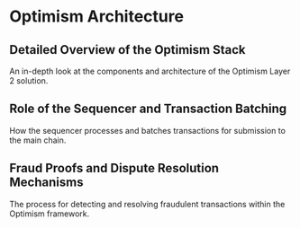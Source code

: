 # Optimism Architecture

## Detailed Overview of the Optimism Stack
An in-depth look at the components and architecture of the Optimism Layer 2 solution.

## Role of the Sequencer and Transaction Batching
How the sequencer processes and batches transactions for submission to the main chain.

## Fraud Proofs and Dispute Resolution Mechanisms
The process for detecting and resolving fraudulent transactions within the Optimism framework.
